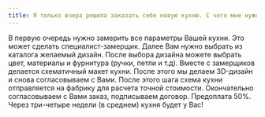 ```yaml
---
title: Я только вчера решила заказать себе новую кухню. С чего мне нужно начать?
---
```


В первую очередь нужно замерить все параметры Вашей кухни. Это может сделать специалист-замерщик. Далее Вам нужно выбрать из каталога желаемый дизайн. После выбора дизайна можете выбрать цвет, материалы и фурнитура (ручки, петли и т.д). Вместе с замерщиков делается схематичный макет кухни. После этого мы делаем 3D-дизайн и снова согласовываем с Вами. После этого шага схема кухни отправляется на фабрику для расчета точной стоимости. Окончательно согласовываем с Вами заказ, подписываем договор. Предоплата 50%. Через три-четыре недели (в среднем) кухня будет у Вас!
